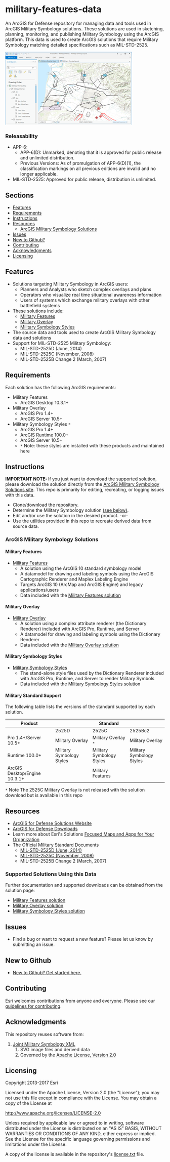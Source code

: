 # military-features-data

An ArcGIS for Defense repository for managing data and tools used in ArcGIS Military Symbology solutions. These solutions are used in sketching, planning, monitoring, and publishing Military Symbology using the ArcGIS platform. This data is used to create ArcGIS solutions that require Military Symbology matching detailed specifications such as MIL-STD-2525.

![Image of Military Features Data](ScreenShot.png)

### Releasability
* APP-6:
  * APP-6(D): Unmarked, denoting that it is approved for public release and unlimited distribution.
  * Previous Versions: As of promulgation of APP-6(D)(1), the classification markings on all previous editions are invalid and no longer applicable.
* MIL-STD-2525: Approved for public release, distribution is unlimited.

## Sections

* [Features](#features)
* [Requirements](#requirements)
* [Instructions](#instructions)
* [Resources](#resources)
    * [ArcGIS Military Symbology Solutions](#supported-solutions-using-this-data)
* [Issues](#issues)
* [New to Github?](#new-to-github)
* [Contributing](#contributing)
* [Acknowledgments](#acknowledgments)
* [Licensing](#licensing)

## Features

* Solutions targeting Military Symbology in ArcGIS users:
    * Planners and Analysts who sketch complex overlays and plans
    * Operators who visualize real time situational awareness information
    * Users of systems which exchange military overlays with other battlefield systems 
* These solutions include:
    * [Military Features](#military-features)
    * [Military Overlay](#military-overlay)
    * [Military Symbology Styles](#military-symbology-styles)
* The source data and tools used to create ArcGIS Military Symbology data and solutions
* Support for MIL-STD-2525 Military Symbology:
    * MIL-STD-2525D (June, 2014)
    * MIL-STD-2525C (November, 2008)
    * MIL-STD-2525B Change 2 (March, 2007)

## Requirements

Each solution has the following ArcGIS requirements:

* Military Features
    * ArcGIS Desktop 10.3.1+
* Military Overlay
    * ArcGIS Pro 1.4+ 
    * ArcGIS Server 10.5+
* Military Symbology Styles `*`
    * ArcGIS Pro 1.4+ 
    * ArcGIS Runtime 100.0+ 
    * ArcGIS Server 10.5+
    * `*` Note: these styles are installed with these products and maintained here

## Instructions

**IMPORTANT NOTE:** If you just want to download the supported solution, please download the solution directly from the [ArcGIS Military Symbology Solutions site](#supported-solutions-using-this-data). This repo is primarily for editing, recreating, or logging issues with this data.

* Clone/download the repository.
* Determine the Military Symbology solution [(see below)](#arcgis-military-symbology-solutions).
* Edit and/or use the solution in the desired product.
-or-
* Use the utilities provided in this repo to recreate derived data from source data.

### ArcGIS Military Symbology Solutions

#### Military Features

* [Military Features](./military-features)
    * A solution using the ArcGIS 10 standard symbology model
    * A datamodel for drawing and labeling symbols using the ArcGIS Cartographic Renderer and Maplex Labeling Engine 
    * Targets ArcGIS 10 (ArcMap and ArcGIS Engine) and legacy applications/users
    * Data included with the [Military Features solution](http://solutions.arcgis.com/defense/help/military-features/)
    
#### Military Overlay

* [Military Overlay](./military-overlay)
    * A solution using a complex attribute renderer (the Dictionary Renderer) included with ArcGIS Pro, Runtime, and Server
    * A datamodel for drawing and labeling symbols using the Dictionary Renderer
    * Data included with the [Military Overlay solution](http://solutions.arcgis.com/defense/help/military-overlay/)
        
#### Military Symbology Styles

* [Military Symbology Styles](./military-symbology-styles)
    * The stand-alone style files used by the Dictionary Renderer included with ArcGIS Pro, Runtime, and Server to render Military Symbols
    * Data included with the [Military Symbology Styles solution](http://solutions.arcgis.com/defense/help/military-symbology-styles/)

#### Military Standard Support

The following table lists the versions of the standard supported by each solution.

|Product||Standard||
|---|---|---|---|
||2525D|2525C|2525Bc2|
|Pro 1.4+/Server 10.5+|Military Overlay| Military Overlay `*` |Military Overlay|
|Runtime 100.0+|Military Symbology Styles|Military Symbology Styles|Military Symbology Styles|
|ArcGIS Desktop/Engine 10.3.1+||Military Features||MyMiscellanea

`*` Note The 2525C Military Overlay is not released with the solution download but is available in this repo
    
## Resources

* [ArcGIS for Defense Solutions Website](http://solutions.arcgis.com/defense)
* [ArcGIS for Defense Downloads](http://appsforms.esri.com/products/download/#ArcGIS_for_Defense)
* Learn more about Esri's Solutions [Focused Maps and Apps for Your Organization](http://solutions.arcgis.com/)
* The Official Military Standard Documents
    * [MIL-STD-2525D (June, 2014)](http://www.dtic.mil/doctrine/doctrine/other/ms_2525d.pdf)
    * [MIL-STD-2525C (November, 2008)](http://www.dtic.mil/doctrine/doctrine/other/ms_2525c.pdf)
    * MIL-STD-2525B Change 2 (March, 2007) 

### Supported Solutions Using this Data

Further documentation and supported downloads can be obtained from the solution page:

* [Military Features solution](http://solutions.arcgis.com/defense/help/military-features/)
* [Military Overlay solution](http://solutions.arcgis.com/defense/help/military-overlay/)
* [Military Symbology Styles solution](http://solutions.arcgis.com/defense/help/military-symbology-styles/)
    
## Issues

* Find a bug or want to request a new feature?  Please let us know by submitting an issue.

## New to Github

* [New to Github? Get started here.](https://github.com/Esri/esri.github.com/blob/master/help/esri-getting-to-know-github.html)

## Contributing

Esri welcomes contributions from anyone and everyone. Please see our [guidelines for contributing](./CONTRIBUTING.md).

## Acknowledgments 

This repository reuses software from:

1. [Joint Military Symbology XML](https://github.com/Esri/joint-military-symbology-xml/)
    1. SVG image files and derived data
    2. Governed by the [Apache License, Version 2.0](https://github.com/Esri/joint-military-symbology-xml/blob/master/license.txt)

## Licensing

Copyright 2013-2017 Esri

Licensed under the Apache License, Version 2.0 (the "License");
you may not use this file except in compliance with the License.
You may obtain a copy of the License at

   http://www.apache.org/licenses/LICENSE-2.0

Unless required by applicable law or agreed to in writing, software
distributed under the License is distributed on an "AS IS" BASIS,
WITHOUT WARRANTIES OR CONDITIONS OF ANY KIND, either express or implied.
See the License for the specific language governing permissions and
limitations under the License.

A copy of the license is available in the repository's
[license.txt](license.txt) file.
